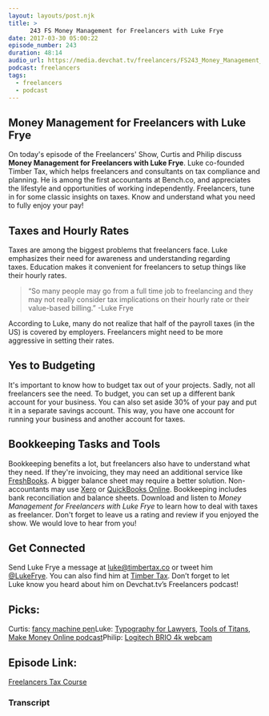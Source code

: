 ```yaml
---
layout: layouts/post.njk
title: >
      243 FS Money Management for Freelancers with Luke Frye
date: 2017-03-30 05:00:22
episode_number: 243
duration: 48:14
audio_url: https://media.devchat.tv/freelancers/FS243_Money_Management_for_Freelancers_with_Luke_Frye.mp3
podcast: freelancers
tags: 
  - freelancers
  - podcast
---
```


## Money Management for Freelancers with Luke Frye
On today's episode of the Freelancers' Show, Curtis&nbsp;and Philip discuss **Money Management for Freelancers with Luke Frye**. Luke co-founded Timber Tax, which helps freelancers and consultants on tax compliance and planning. He is among the first accountants at Bench.co, and appreciates the lifestyle and opportunities of working independently. Freelancers, tune in for some classic insights on taxes. Know and understand what you need to fully enjoy your pay!
## Taxes and Hourly Rates
Taxes are among the biggest problems that freelancers face. Luke emphasizes their need for awareness and understanding regarding taxes.&nbsp;Education makes it convenient for freelancers to setup things like their hourly rates.

> “So many people may go from a full time job&nbsp;to freelancing and they may not really consider&nbsp;tax implications on their hourly rate or their value-based billing.” -Luke Frye

According to Luke, many do not realize that half of the payroll taxes (in the US) is covered by employers. Freelancers might need to be more aggressive in setting their rates.
## Yes to Budgeting
It's important to know how to budget tax out of your projects. Sadly, not all freelancers see the need. To budget, you can set up a different bank account for your business. You can also set aside 30% of your pay and put it in a separate savings account. This way, you have one account for running your business and another account for taxes.
## Bookkeeping Tasks and Tools
Bookkeeping benefits a lot, but freelancers also have to understand what they need. If they're invoicing, they may need an additional service like [FreshBooks](https://www.freshbooks.com/).&nbsp;A bigger balance sheet may require a better solution. Non-accountants may use [Xero](https://www.xero.com/ph/) or [QuickBooks&nbsp;Online](https://quickbooks.intuit.com/online/). Bookkeeping includes bank reconciliation and balance sheets. Download and listen to _Money Management for Freelancers with Luke Frye_&nbsp;to learn how to deal&nbsp;with taxes as freelancer. Don't forget to leave us a rating and review if you enjoyed the show. We would love to hear from you!
## Get Connected
Send Luke Frye a message at luke@timbertax.co or tweet him [@LukeFrye](https://twitter.com/lukefrye?lang=en).&nbsp;You can also find him at [Timber Tax](https://www.timbertax.co/).&nbsp;Don’t forget to let Luke&nbsp;know you heard about him&nbsp;on Devchat.tv’s Freelancers podcast!
## Picks:
Curtis: [fancy machine pen](http://www.tactileturn.com/)Luke: [Typography for Lawyers](http://typographyforlawyers.com/), [Tools of Titans](https://www.amazon.com/Tools-Titans-Billionaires-World-Class-Performers/dp/1328683788), [Make Money Online podcast](http://makemoneyonline.exposed)Philip: [Logitech BRIO&nbsp;4k webcam](https://www.logitech.com/en-us/product/brio)
## Episode Link:
[Freelancers Tax Course](https://www.timbertax.co/freelance-tax-course)

### Transcript


